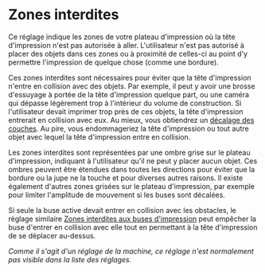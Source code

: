 Zones interdites
====
Ce réglage indique les zones de votre plateau d'impression où la tête d'impression n'est pas autorisée à aller. L'utilisateur n'est pas autorisé à placer des objets dans ces zones ou à proximité de celles-ci au point d'y permettre l'impression de quelque chose (comme une bordure).

Ces zones interdites sont nécessaires pour éviter que la tête d'impression n'entre en collision avec des objets. Par exemple, il peut y avoir une brosse d'essuyage à portée de la tête d'impression quelque part, ou une caméra qui dépasse légèrement trop à l'intérieur du volume de construction. Si l'utilisateur devait imprimer trop près de ces objets, la tête d'impression entrerait en collision avec eux. Au mieux, vous obtiendrez un [décalage des couches](../troubleshooting/layer_shift.md). Au pire, vous endommageriez la tête d'impression ou tout autre objet avec lequel la tête d'impression entre en collision.

Les zones interdites sont représentées par une ombre grise sur le plateau d'impression, indiquant à l'utilisateur qu'il ne peut y placer aucun objet. Ces ombres peuvent être étendues dans toutes les directions pour éviter que la bordure ou la jupe ne la touche et pour diverses autres raisons. Il existe également d'autres zones grisées sur le plateau d'impression, par exemple pour limiter l'amplitude de mouvement si les buses sont décalées.

Si seule la buse active devait entrer en collision avec les obstacles, le réglage similaire [Zones interdites aux buses d'impression](nozzle_disallowed_areas.md) peut empêcher la buse d'entrer en collision avec elle tout en permettant à la tête d'impression de se déplacer au-dessus.

*Comme il s'agit d'un réglage de la machine, ce réglage n'est normalement pas visible dans la liste des réglages.*
